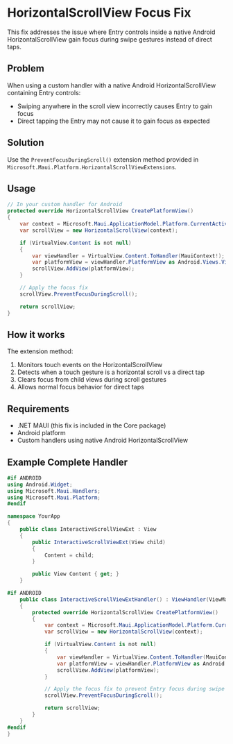 # HorizontalScrollView Focus Fix

This fix addresses the issue where Entry controls inside a native Android HorizontalScrollView gain focus during swipe gestures instead of direct taps.

## Problem

When using a custom handler with a native Android HorizontalScrollView containing Entry controls:
- Swiping anywhere in the scroll view incorrectly causes Entry to gain focus
- Direct tapping the Entry may not cause it to gain focus as expected

## Solution

Use the `PreventFocusDuringScroll()` extension method provided in `Microsoft.Maui.Platform.HorizontalScrollViewExtensions`.

## Usage

```csharp
// In your custom handler for Android
protected override HorizontalScrollView CreatePlatformView()
{
    var context = Microsoft.Maui.ApplicationModel.Platform.CurrentActivity!;
    var scrollView = new HorizontalScrollView(context);

    if (VirtualView.Content is not null)
    {
        var viewHandler = VirtualView.Content.ToHandler(MauiContext!);
        var platformView = viewHandler.PlatformView as Android.Views.View;
        scrollView.AddView(platformView);
    }

    // Apply the focus fix
    scrollView.PreventFocusDuringScroll();

    return scrollView;
}
```

## How it works

The extension method:
1. Monitors touch events on the HorizontalScrollView
2. Detects when a touch gesture is a horizontal scroll vs a direct tap
3. Clears focus from child views during scroll gestures
4. Allows normal focus behavior for direct taps

## Requirements

- .NET MAUI (this fix is included in the Core package)
- Android platform
- Custom handlers using native Android HorizontalScrollView

## Example Complete Handler

```csharp
#if ANDROID
using Android.Widget;
using Microsoft.Maui.Handlers;
using Microsoft.Maui.Platform;
#endif

namespace YourApp
{
    public class InteractiveScrollViewExt : View
    {
        public InteractiveScrollViewExt(View child)
        {
            Content = child;
        }

        public View Content { get; }
    }

#if ANDROID
    public class InteractiveScrollViewExtHandler() : ViewHandler(ViewMapper)
    {
        protected override HorizontalScrollView CreatePlatformView()
        {
            var context = Microsoft.Maui.ApplicationModel.Platform.CurrentActivity!;
            var scrollView = new HorizontalScrollView(context);

            if (VirtualView.Content is not null)
            {
                var viewHandler = VirtualView.Content.ToHandler(MauiContext!);
                var platformView = viewHandler.PlatformView as Android.Views.View;
                scrollView.AddView(platformView);
            }

            // Apply the focus fix to prevent Entry focus during swipe
            scrollView.PreventFocusDuringScroll();

            return scrollView;
        }
    }
#endif
}
```
